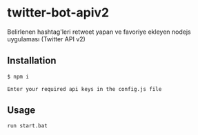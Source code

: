 # twitter-bot-apiv2
Belirlenen hashtag'leri retweet yapan ve favoriye ekleyen nodejs uygulaması (Twitter API v2)

## Installation

```bash
$ npm i
```
```
Enter your required api keys in the config.js file
```

## Usage

```bash
run start.bat
```
